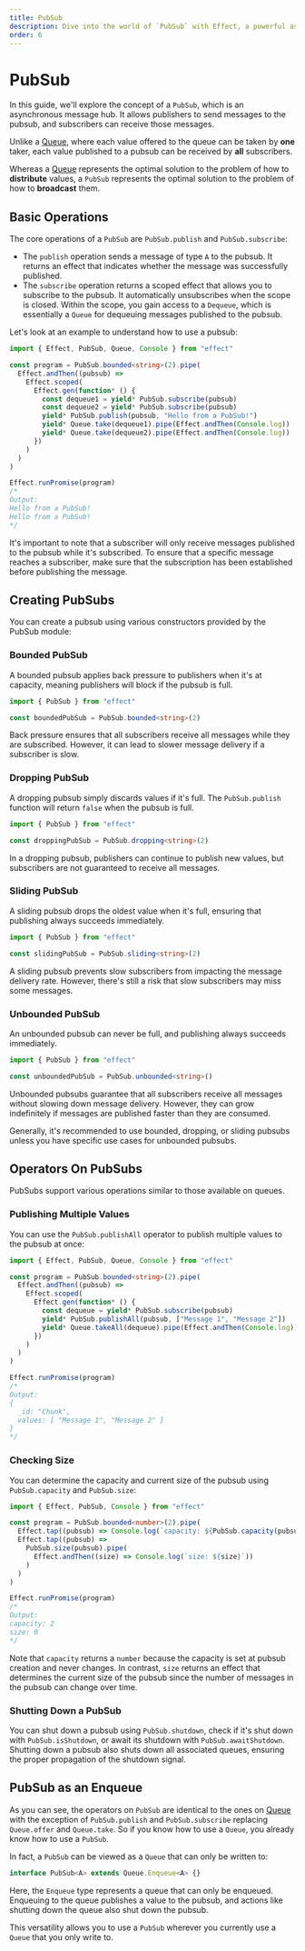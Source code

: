 ```yaml
---
title: PubSub
description: Dive into the world of `PubSub` with Effect, a powerful asynchronous message hub that facilitates seamless communication between publishers and subscribers. Learn the core operations, explore different types of pubsubs, and discover the optimal scenarios for their use. Understand the versatile operators available on pubsubs, from publishing multiple values to checking size and gracefully shutting down. Gain insights into the unique qualities that set pubsubs apart and their equivalence to queues in various scenarios. Elevate your understanding of `PubSub` to enhance your asynchronous workflows.
order: 6
---
```


# PubSub

In this guide, we'll explore the concept of a `PubSub`, which is an asynchronous message hub. It allows publishers to send messages to the pubsub, and subscribers can receive those messages.

Unlike a [Queue](queue), where each value offered to the queue can be taken by **one** taker, each value published to a pubsub can be received by **all** subscribers.

Whereas a [Queue](queue) represents the optimal solution to the problem of how to **distribute** values, a `PubSub` represents the optimal solution to the problem of how to **broadcast** them.

## Basic Operations

The core operations of a `PubSub` are `PubSub.publish` and `PubSub.subscribe`:

- The `publish` operation sends a message of type `A` to the pubsub. It returns an effect that indicates whether the message was successfully published.
- The `subscribe` operation returns a scoped effect that allows you to subscribe to the pubsub. It automatically unsubscribes when the scope is closed. Within the scope, you gain access to a `Dequeue`, which is essentially a `Queue` for dequeuing messages published to the pubsub.

Let's look at an example to understand how to use a pubsub:

```ts twoslash
import { Effect, PubSub, Queue, Console } from "effect"

const program = PubSub.bounded<string>(2).pipe(
  Effect.andThen((pubsub) =>
    Effect.scoped(
      Effect.gen(function* () {
        const dequeue1 = yield* PubSub.subscribe(pubsub)
        const dequeue2 = yield* PubSub.subscribe(pubsub)
        yield* PubSub.publish(pubsub, "Hello from a PubSub!")
        yield* Queue.take(dequeue1).pipe(Effect.andThen(Console.log))
        yield* Queue.take(dequeue2).pipe(Effect.andThen(Console.log))
      })
    )
  )
)

Effect.runPromise(program)
/*
Output:
Hello from a PubSub!
Hello from a PubSub!
*/
```

It's important to note that a subscriber will only receive messages published to the pubsub while it's subscribed. To ensure that a specific message reaches a subscriber, make sure that the subscription has been established before publishing the message.

## Creating PubSubs

You can create a pubsub using various constructors provided by the PubSub module:

### Bounded PubSub

A bounded pubsub applies back pressure to publishers when it's at capacity, meaning publishers will block if the pubsub is full.

```ts twoslash
import { PubSub } from "effect"

const boundedPubSub = PubSub.bounded<string>(2)
```

Back pressure ensures that all subscribers receive all messages while they are subscribed. However, it can lead to slower message delivery if a subscriber is slow.

### Dropping PubSub

A dropping pubsub simply discards values if it's full. The `PubSub.publish` function will return `false` when the pubsub is full.

```ts twoslash
import { PubSub } from "effect"

const droppingPubSub = PubSub.dropping<string>(2)
```

In a dropping pubsub, publishers can continue to publish new values, but subscribers are not guaranteed to receive all messages.

### Sliding PubSub

A sliding pubsub drops the oldest value when it's full, ensuring that publishing always succeeds immediately.

```ts twoslash
import { PubSub } from "effect"

const slidingPubSub = PubSub.sliding<string>(2)
```

A sliding pubsub prevents slow subscribers from impacting the message delivery rate. However, there's still a risk that slow subscribers may miss some messages.

### Unbounded PubSub

An unbounded pubsub can never be full, and publishing always succeeds immediately.

```ts twoslash
import { PubSub } from "effect"

const unboundedPubSub = PubSub.unbounded<string>()
```

Unbounded pubsubs guarantee that all subscribers receive all messages without slowing down message delivery. However, they can grow indefinitely if messages are published faster than they are consumed.

Generally, it's recommended to use bounded, dropping, or sliding pubsubs unless you have specific use cases for unbounded pubsubs.

## Operators On PubSubs

PubSubs support various operations similar to those available on queues.

### Publishing Multiple Values

You can use the `PubSub.publishAll` operator to publish multiple values to the pubsub at once:

```ts twoslash
import { Effect, PubSub, Queue, Console } from "effect"

const program = PubSub.bounded<string>(2).pipe(
  Effect.andThen((pubsub) =>
    Effect.scoped(
      Effect.gen(function* () {
        const dequeue = yield* PubSub.subscribe(pubsub)
        yield* PubSub.publishAll(pubsub, ["Message 1", "Message 2"])
        yield* Queue.takeAll(dequeue).pipe(Effect.andThen(Console.log))
      })
    )
  )
)

Effect.runPromise(program)
/*
Output:
{
  _id: "Chunk",
  values: [ "Message 1", "Message 2" ]
}
*/
```

### Checking Size

You can determine the capacity and current size of the pubsub using `PubSub.capacity` and `PubSub.size`:

```ts twoslash
import { Effect, PubSub, Console } from "effect"

const program = PubSub.bounded<number>(2).pipe(
  Effect.tap((pubsub) => Console.log(`capacity: ${PubSub.capacity(pubsub)}`)),
  Effect.tap((pubsub) =>
    PubSub.size(pubsub).pipe(
      Effect.andThen((size) => Console.log(`size: ${size}`))
    )
  )
)

Effect.runPromise(program)
/*
Output:
capacity: 2
size: 0
*/
```

Note that `capacity` returns a `number` because the capacity is set at pubsub creation and never changes. In contrast, `size` returns an effect that determines the current size of the pubsub since the number of messages in the pubsub can change over time.

### Shutting Down a PubSub

You can shut down a pubsub using `PubSub.shutdown`, check if it's shut down with `PubSub.isShutdown`, or await its shutdown with `PubSub.awaitShutdown`. Shutting down a pubsub also shuts down all associated queues, ensuring the proper propagation of the shutdown signal.

## PubSub as an Enqueue

As you can see, the operators on `PubSub` are identical to the ones on [Queue](queue) with the exception of `PubSub.publish` and `PubSub.subscribe` replacing `Queue.offer` and `Queue.take`. So if you know how to use a `Queue`, you already know how to use a `PubSub`.

In fact, a `PubSub` can be viewed as a `Queue` that can only be written to:

```ts
interface PubSub<A> extends Queue.Enqueue<A> {}
```

Here, the `Enqueue` type represents a queue that can only be enqueued. Enqueuing to the queue publishes a value to the pubsub, and actions like shutting down the queue also shut down the pubsub.

This versatility allows you to use a `PubSub` wherever you currently use a `Queue` that you only write to.
